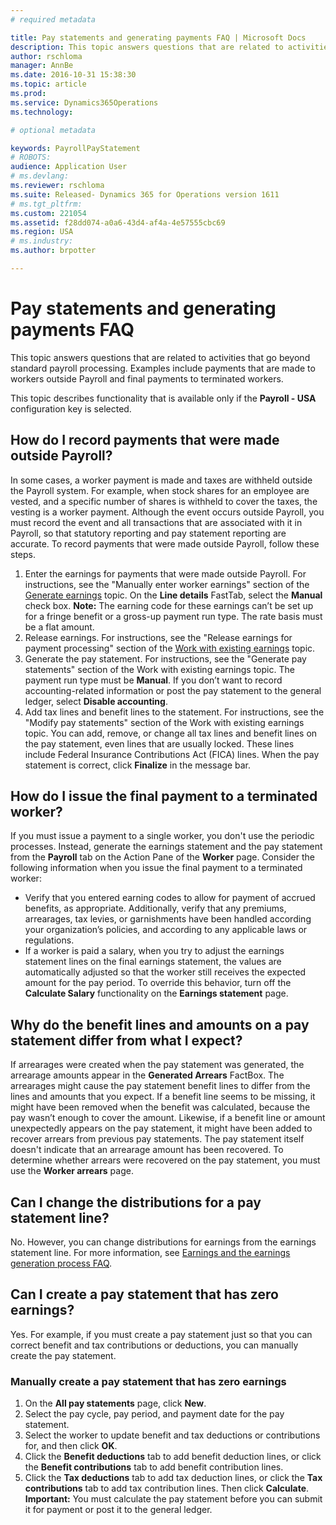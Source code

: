 ```yaml
---
# required metadata

title: Pay statements and generating payments FAQ | Microsoft Docs
description: This topic answers questions that are related to activities that go beyond standard payroll processing. Examples include payments that are made to workers outside Payroll and final payments to terminated workers. 
author: rschloma
manager: AnnBe
ms.date: 2016-10-31 15:38:30
ms.topic: article
ms.prod: 
ms.service: Dynamics365Operations
ms.technology: 

# optional metadata

keywords: PayrollPayStatement
# ROBOTS: 
audience: Application User
# ms.devlang: 
ms.reviewer: rschloma
ms.suite: Released- Dynamics 365 for Operations version 1611
# ms.tgt_pltfrm: 
ms.custom: 221054
ms.assetid: f28dd074-a0a6-43d4-af4a-4e57555cbc69
ms.region: USA
# ms.industry: 
ms.author: brpotter

---
```


# Pay statements and generating payments FAQ

This topic answers questions that are related to activities that go beyond standard payroll processing. Examples include payments that are made to workers outside Payroll and final payments to terminated workers. 

This topic describes functionality that is available only if the **Payroll - USA** configuration key is selected.

## How do I record payments that were made outside Payroll?
In some cases, a worker payment is made and taxes are withheld outside the Payroll system. For example, when stock shares for an employee are vested, and a specific number of shares is withheld to cover the taxes, the vesting is a worker payment. Although the event occurs outside Payroll, you must record the event and all transactions that are associated with it in Payroll, so that statutory reporting and pay statement reporting are accurate. To record payments that were made outside Payroll, follow these steps.

1.  Enter the earnings for payments that were made outside Payroll. For instructions, see the "Manually enter worker earnings" section of the [Generate earnings](https://docs.microsoft.com/en-us/dynamics365/operations/financials/localizations/north-america/generate-earnings) topic. On the **Line details** FastTab, select the **Manual** check box. **Note:** The earning code for these earnings can’t be set up for a fringe benefit or a gross-up payment run type. The rate basis must be a flat amount.
2.  Release earnings. For instructions, see the "Release earnings for payment processing" section of the [Work with existing earnings](https://docs.microsoft.com/en-us/dynamics365/operations/financials/localizations/north-america/work-with-existing-earnings) topic.
3.  Generate the pay statement. For instructions, see the "Generate pay statements" section of the Work with existing earnings topic. The payment run type must be **Manual**. If you don’t want to record accounting-related information or post the pay statement to the general ledger, select **Disable accounting**.
4.  Add tax lines and benefit lines to the statement. For instructions, see the "Modify pay statements" section of the Work with existing earnings topic. You can add, remove, or change all tax lines and benefit lines on the pay statement, even lines that are usually locked. These lines include Federal Insurance Contributions Act (FICA) lines. When the pay statement is correct, click **Finalize** in the message bar.

## How do I issue the final payment to a terminated worker?
If you must issue a payment to a single worker, you don't use the periodic processes. Instead, generate the earnings statement and the pay statement from the **Payroll** tab on the Action Pane of the **Worker** page. Consider the following information when you issue the final payment to a terminated worker:

-   Verify that you entered earning codes to allow for payment of accrued benefits, as appropriate. Additionally, verify that any premiums, arrearages, tax levies, or garnishments have been handled according your organization’s policies, and according to any applicable laws or regulations.
-   If a worker is paid a salary, when you try to adjust the earnings statement lines on the final earnings statement, the values are automatically adjusted so that the worker still receives the expected amount for the pay period. To override this behavior, turn off the **Calculate Salary** functionality on the **Earnings statement** page.

## Why do the benefit lines and amounts on a pay statement differ from what I expect?
If arrearages were created when the pay statement was generated, the arrearage amounts appear in the **Generated Arrears** FactBox. The arrearages might cause the pay statement benefit lines to differ from the lines and amounts that you expect. If a benefit line seems to be missing, it might have been removed when the benefit was calculated, because the pay wasn’t enough to cover the amount. Likewise, if a benefit line or amount unexpectedly appears on the pay statement, it might have been added to recover arrears from previous pay statements. The pay statement itself doesn't indicate that an arrearage amount has been recovered. To determine whether arrears were recovered on the pay statement, you must use the **Worker arrears** page.

## Can I change the distributions for a pay statement line?
No. However, you can change distributions for earnings from the earnings statement line. For more information, see [Earnings and the earnings generation process FAQ](https://docs.microsoft.com/en-us/dynamics365/operations/financials/localizations/north-america/earnings-and-the-earnings-generation-process).

## Can I create a pay statement that has zero earnings?
Yes. For example, if you must create a pay statement just so that you can correct benefit and tax contributions or deductions, you can manually create the pay statement.

### Manually create a pay statement that has zero earnings

1.  On the **All pay statements** page, click **New**.
2.  Select the pay cycle, pay period, and payment date for the pay statement.
3.  Select the worker to update benefit and tax deductions or contributions for, and then click **OK**.
4.  Click the **Benefit deductions** tab to add benefit deduction lines, or click the **Benefit contributions** tab to add benefit contribution lines.
5.  Click the **Tax deductions** tab to add tax deduction lines, or click the **Tax** **contributions** tab to add tax contribution lines. Then click **Calculate**. **Important:** You must calculate the pay statement before you can submit it for payment or post it to the general ledger.


